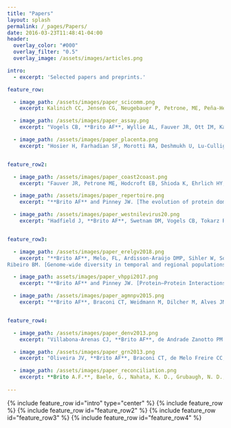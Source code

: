 ```yaml
---
title: "Papers"
layout: splash
permalink: /_pages/Papers/
date: 2016-03-23T11:48:41-04:00
header:
  overlay_color: "#000"
  overlay_filter: "0.5"
  overlay_image: /assets/images/articles.png

intro:
  - excerpt: 'Selected papers and preprints.'

feature_row:

  - image_path: /assets/images/paper_scicomm.png
    excerpt: Kalinich CC, Jensen CG, Neugebauer P, Petrone, ME, Peña-Hernández M, Ott IM, Wyllie AL, Alpert T, Vogels CB, Fauver JR, Grubaugh ND, **Brito AF** (2020). [Real-time public health communication of local SARS-CoV-2 genomic epidemiology](https://doi.org/10.1371/journal.pbio.3000869). _PLOS Biology_, 18(8), e3000869.

  - image_path: /assets/images/paper_assay.png
    excerpt: "Vogels CB, **Brito AF**, Wyllie AL, Fauver JR, Ott IM, Kalinich CC, Petrone ME, Casanovas-Massana A, Muenker MC, Moore AJ, Klein J. et al. [Analytical sensitivity and efficiency comparisons of SARS-CoV-2 RT–qPCR primer–probe sets.](https://www.nature.com/articles/s41564-020-0761-6) _Nature Microbiology_. 2020 Jul 10:1-7."

  - image_path: /assets/images/paper_placenta.png
    excerpt: "Hosier H, Farhadian SF, Morotti RA, Deshmukh U, Lu-Culligan A, Campbell KH, Yasumoto Y, Vogels CB, Casanovas-Massana A, Vijayakumar P, Geng B, Odio CD, Fournier J, **Brito AF** et al. [SARS-CoV-2 infection of the placenta.](https://www.jci.org/articles/view/139569) _J Clin Invest_. 2020 Jun 23:139569"


feature_row2:

  - image_path: /assets/images/paper_coast2coast.png
    excerpt: "Fauver JR, Petrone ME, Hodcroft EB, Shioda K, Ehrlich HY, Watts AG, Vogels CB, **Brito AF**, et al. [Coast-to-coast spread of SARS-CoV-2 during the early epidemic in the United States.](https://www.sciencedirect.com/science/article/pii/S0092867420304840) _Cell_. 2020 May 7."

  - image_path: /assets/images/paper_repertoire.png
    excerpt: "**Brito AF** and Pinney JW. [The evolution of protein domain repertoires: shedding light on the origins of herpesviruses](https://academic.oup.com/ve/article/6/1/veaa001/5726995). _Virus Evolution_ 2020."

  - image_path: /assets/images/paper_westnilevirus20.png
    excerpt: "Hadfield J, **Brito AF**, Swetnam DM, Vogels CB, Tokarz RE, Andersen KG, Smith RC, Bedford T, Grubaugh ND. [Twenty years of West Nile virus spread and evolution in the Americas visualized by Nextstrain](https://journals.plos.org/plospathogens/article?id=10.1371/journal.ppat.1008042). _PLoS pathogens_. 2019."


feature_row3:

  - image_path: /assets/images/paper_erelgv2018.png
    excerpt: "**Brito AF**, Melo, FL, Ardisson-Araújo DMP, Sihler W, Souza ML,
Ribeiro BM. [Genome-wide diversity in temporal and regional populations of the betabaculovirus Erinnyis ello granulovirus (ErelGV)](https://bmcgenomics.biomedcentral.com/articles/10.1186/s12864-018-5070-6). _BMC Genomics_ 2018. 19:698."

  - image_path: assets/images/paper_vhppi2017.png
    excerpt: "**Brito AF** and Pinney JW. [Protein–Protein Interactions in Virus–Host Systems](http://journal.frontiersin.org/article/10.3389/fmicb.2017.01557/full). _Frontier in Microbiology_ 2017. 8:1557."

  - image_path: /assets/images/paper_agmnpv2015.png
    excerpt: "**Brito AF**, Braconi CT, Weidmann M, Dilcher M, Alves JM, Gruber A, de Andrade Zanotto PM. [The pangenome of the Anticarsia gemmatalis multiple nucleopolyhedrovirus (AgMNPV)](http://gbe.oxfordjournals.org/content/8/1/94.short). _Genome biology and evolution_. 2016 Jan 1;8(1):94-108."


feature_row4:

  - image_path: /assets/images/paper_denv2013.png
    excerpt: "Villabona-Arenas CJ, **Brito AF**, de Andrade Zanotto PM. [Genomic mosaicism in two strains of dengue virus type 3](http://www.sciencedirect.com/science/article/pii/S1567134813002013). _Infection, Genetics and Evolution_. 2013 Aug 31;18:202-12."

  - image_path: /assets/images/paper_grn2013.png
    excerpt: "Oliveira JV, **Brito AF**, Braconi CT, de Melo Freire CC, Iamarino A, de Andrade Zanotto PM. [Modularity and evolutionary constraints in a baculovirus gene regulatory network](https://bmcsystbiol.biomedcentral.com/articles/10.1186/1752-0509-7-87). _BMC systems biology_. 2013 Sep 4;7(1):87."

  - image_path: /assets/images/paper_reconciliation.png
    excerpt: **Brito A.F.**, Baele, G., Nahata, K. D., Grubaugh, N. D., & Pinney, J. W. (2021). [Intrahost speciations and host switches played an important role in the evolution of herpesviruses](https://academic.oup.com/ve/article/7/1/veab025/6178017). _Virus evolution_, 7(1), veab025.
    
---
```


{% include feature_row id="intro" type="center" %}
{% include feature_row %}
{% include feature_row id="feature_row2" %}
{% include feature_row id="feature_row3" %}
{% include feature_row id="feature_row4" %}
